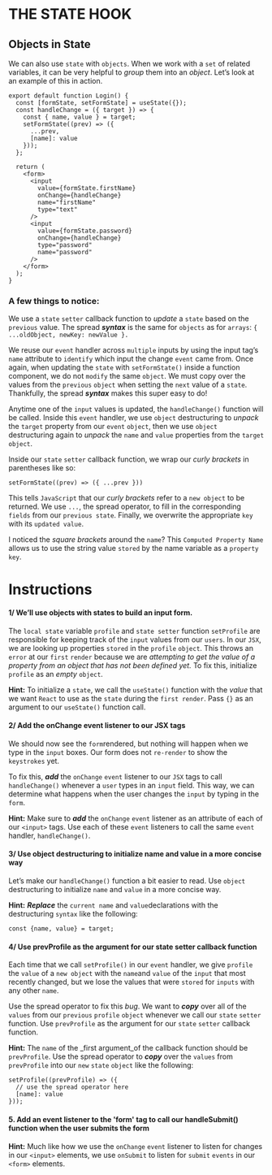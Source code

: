 # **THE STATE HOOK**
## **Objects in State**

We can also use `state` with `objects`. When we work with a `set` of related variables, it can be very helpful to _group_ them into an _object_. Let’s look at an example of this in action.
```
export default function Login() {
  const [formState, setFormState] = useState({});
  const handleChange = ({ target }) => {
    const { name, value } = target;
    setFormState((prev) => ({
      ...prev,
      [name]: value
    }));
  };
 
  return (
    <form>
      <input
        value={formState.firstName}
        onChange={handleChange}
        name="firstName"
        type="text"
      />
      <input
        value={formState.password}
        onChange={handleChange}
        type="password"
        name="password"
      />
    </form>
  );
}
```
### **A few things to notice:**

We use a `state` `setter` callback function to _update_ a `state` based on the `previous` value.
The spread _**syntax**_ is the same for `objects` as for `arrays`: `{ ...oldObject, newKey: newValue }.`

We reuse our `event` handler across `multiple` inputs by using the input tag’s `name` attribute to `identify` which input the change `event` came from.
Once again, when updating the `state` with `setFormState()` inside a function component, we do not `modify` the same `object`. We must copy over the values from the `previous` `object` when setting the `next` value of a `state`. Thankfully, the spread _**syntax**_ makes this super easy to do!

Anytime one of the `input` values is updated, the `handleChange()` function will be called. Inside this `event` handler, we use `object` destructuring to _unpack_ the `target` property from our `event` `object`, then we use `object` destructuring again to _unpack_ the `name` and `value` properties from the `target` `object`.

Inside our `state` `setter` callback function, we wrap our _curly brackets_ in parentheses like so:

```setFormState((prev) => ({ ...prev }))```

This tells `JavaScript` that our _curly brackets_ refer to a `new object` to be returned. We use `...`, the spread operator, to fill in the corresponding `fields` from our `previous state`. Finally, we overwrite the appropriate `key` with its `updated value`.

I noticed the _square brackets_ around the `name`? This `Computed Property Name` allows us to use the string value `stored` by the name variable as a `property key`.

# **Instructions**

#### **1/ We’ll use objects with states to build an input form.**

The `local state` variable `profile` and `state setter` function `setProfile` are responsible for keeping track of the `input` values from our `users`. In our `JSX`, we are looking up properties `stored` in the `profile` `object`. This throws an `error` at our `first` `render` because we are _attempting to get the value of a property from an object that has not been defined yet._
To fix this, initialize `profile` as an _empty_ `object`.

**Hint:**
To initialize a `state`, we call the `useState()` function with the _value_ that we want `React` to use as the `state` during the `first render`.
Pass `{}` as an argument to our `useState()` function call.

#### **2/ Add the onChange event listener to our JSX tags**

We should now see the `form`rendered, but nothing will happen when we type in the `input` boxes. Our form does not `re-render` to show the `keystrokes` yet.

To fix this, _**add**_ the `onChange` `event` listener to our `JSX` tags to call `handleChange()` whenever a `user` types in an `input` field. This way, we can determine what happens when the user changes the `input` by typing in the `form`.

**Hint:**
Make sure to _**add**_ the `onChange` `event` listener as an attribute of each of our `<input>` tags. Use each of these `event` listeners to call the same `event` handler, `handleChange()`.

#### **3/ Use object destructuring to initialize name and value in a more concise way**

Let’s make our `handleChange()` function a bit easier to read. Use `object` destructuring to initialize `name` and `value` in a more concise way.

**Hint:**
_**Replace**_ the `current name` and `value`declarations with the destructuring `syntax` like the following:
```
const {name, value} = target;
```
#### **4/ Use prevProfile as the argument for our state setter callback function**

Each time that we call `setProfile()` in our `event` handler, we give `profile` the `value` of a `new object` with the `name`and `value` of the `input` that most recently changed, but we lose the values that were `stored` for `inputs` with any other `name`.

Use the spread operator to fix this _bug_. We want to _**copy**_ over all of the `values` from our `previous` `profile` `object` whenever we call our `state` `setter` function. Use `prevProfile` as the argument for our `state` `setter` callback function.

**Hint:**
The `name` of the _first argument_of the callback function should be `prevProfile`.
Use the spread operator to _**copy**_ over the `values` from `prevProfile` into our `new` `state` `object` like the following:

```
setProfile((prevProfile) => ({
  // use the spread operator here
  [name]: value
}));
```
#### **5. Add an event listener to the 'form' tag to call our handleSubmit() function when the user submits the form**

**Hint:**
Much like how we use the `onChange` `event` listener to listen for changes in our `<input>` elements, we use `onSubmit` to listen for `submit` `events` in our `<form>` elements.
